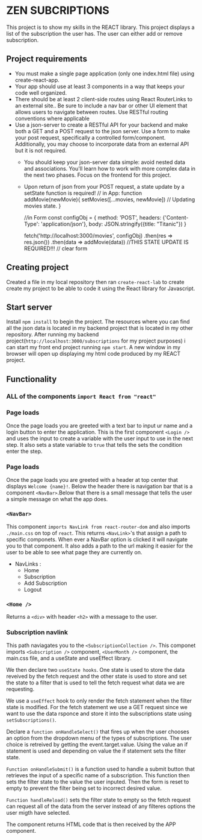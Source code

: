 # ZEN SUBCRIPTIONS

This project is to show my skills in the REACT library. This project displays a list of the subscription the user has. The user can either add or remove subscription.

## Project requirements
- You must make a single page application (only one index.html file) using create-react-app.
- Your app should use at least 3 components in a way that keeps your code well organized.
- There should be at least 2 client-side routes using React RouterLinks to an external site.. Be sure to include a nav bar or other UI element that allows users to navigate between routes. Use RESTful routing conventions where applicable
- Use a json-server to create a RESTful API for your backend and make both a GET and a POST request to the json server. Use a form to make your post request, specifically a controlled form/component. Additionally, you may choose to incorporate data from an external API but it is not required.
    - You should keep your json-server data simple: avoid nested data and associations. You'll learn how to work with more complex data in the next two phases. Focus on the frontend for this project. 
    - Upon return of json from your POST request, a state update by a setState function is required!
        // in App:
        function addMovie(newMovie){
            setMovies([...movies, newMovie]) // Updating movies state.
        }

        //in Form
        const configObj = {
        method: 'POST',
        headers: {'Content-Type': 'application/json'},
        body: JSON.stringify({title: "Titanic"})
        }

        fetch('http://localhost:3000/movies', configObj)
        .then(res => res.json())
        .then(data => addMovie(data)) //THIS STATE UPDATE IS REQUIRED!!!
        // clear form

## Creating project 
Created a file in my local repository then ran `create-react-lab` to create create my project to be able to code it using the React library for Javascript.

## Start server
Install `npm install` to begin the project. The resources where you can find all the json data is located in my backend project that is located in my other repository. 
After running my backend project(`http://localhost:3000/subscriptions` for my project purposes) i can start my front end project running `npm start`. A new window in my browser will open up displaying my html code produced by my REACT project.

## Functionality
### ALL of the components `import React from "react"` 


### Page loads
Once the page loads you are greeted with a text bar to input ur name and a login button to enter the application. This is the first component `<Login />` and uses the input to create a variable with the user input to use in the next step. It also sets a state variable to `true` that tells the sets the condition enter the step.


### Page loads 
Once the page loads you are greeted with a header at top center that displays `Welcome {name}!`. Below the header there is navigation bar that is a component `<NavBar>`.Below that there is a small message that tells the user a simple message on what the app does. 

### `<NavBar>`
This component `imports NavLink from react-router-dom` and also imports `./main.css` on top of `react`. 
This returns `<NavLink>`'s that assign a path to specific componets. When ever a NavBar option is clicked it will navigate you to that component. It also adds a path to the url making it easier for the user to be able to see what page they are currently on. 
- NavLinks :
    - Home
    - Subscription
    - Add Subscription
    - Logout


### `<Home />`
Returns a `<div>` with header `<h2>` with a message to the user.

### Subscription navlink
This path naviagates you to the `<SubscriptionCollection />`. This componet imports `<Subscription />` component, `<UserMonth />` component, the main.css file, and a useState and useEffect library. 


We then declare two `useState hooks`. One state is used to store the data reveived by the fetch request and the other state is used to store and set the state to a filter that is used to tell the fetch request what data we are requesting.

We use a `useEffect` hook to only render the fetch statement when the filter state is modified. For the fetch statement we use a GET request since we want to use the data rsponce and store it into the subscriptions state using `setSubscriptions()`. 

Declare a `function onHandleSelect()` that fires up when the user chooses an option from the dropdown menu of the types of subscriptions. The user choice is retreived by getting the event.target.value. Using the value an if statement is used and depending on value the if statement sets the filter state. 

`Function onHandleSubmit()` is a function used to handle a submit button that retrieves the input of a specific name of a subscription. This function then sets the filter state to the value the user inputed. Then the form is reset to empty to prevent the filter being set to incorrect desired value. 

`Function handleReload()` sets the filter state to empty so the fetch request can request all of the data from the server instead of any filteres options the user migth have selected.

The component returns HTML code that is then received by the APP component. 


